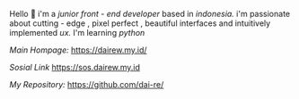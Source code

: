 Hello 👋 i'm a *junior front - end developer* based in *indonesia.* i'm passionate about cutting - edge , pixel perfect , beautiful interfaces and intuitively implemented *ux.*
I'm learning *python*

*Main Hompage:*
https://dairew.my.id/

*Sosial Link*
https://sos.dairew.my.id

*My Repository:*
https://github.com/dai-re/

<!--START_SECTION:waka-->
<!--END_SECTION:waka-->
